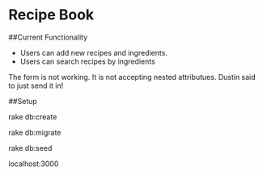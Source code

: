 # Recipe Book

##Current Functionality

  * Users can add new recipes and ingredients.
  * Users can search recipes by ingredients

  The form is not working. It is not accepting nested attributues. Dustin said to just send it in!

##Setup

  rake db:create

  rake db:migrate

  rake db:seed

  localhost:3000
